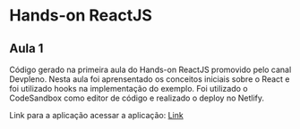 Hands-on ReactJS
===


## Aula 1

Código gerado na primeira aula do Hands-on ReactJS promovido pelo canal Devpleno.
Nesta aula foi aprensentado os conceitos iniciais sobre o React e foi utilizado hooks na implementação do exemplo.
Foi utilizado o CodeSandbox como editor de código e realizado o deploy no Netlify.

Link para a aplicação acessar a aplicação: [Link](https://csb-33rp1.netlify.com/)
